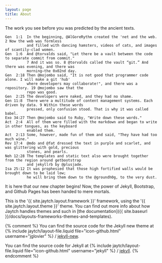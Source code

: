 ```yaml
---
layout: page
title: About
---
```


The work you see before you was predicted by the ancient texts.

    Gen  1:1  In the beginning, @AlGoreRythm created the 'net and the web. 2 Now the web was formless 
              and filled with dancing hamsters, videos of cats, and images of scantily-clad women.
    Gen  1:6  And @torvalds said, "Let there be a vault between the code to separate commit from commit."
              7 And it was so. 8 @torvalds called the vault “git.” And there was evening, and there was 
              morning—the 0x02nd day.
    Gen  2:18 Then @mojombo said, "It is not good that programmer code alone. I will make a git 'hub'
              where developers may collaborate!", and there was a repository. 19 @mojombo saw that the
              repo was good.
    Gen  2:25 The developers were naked, and they had no shame.
    Gen 11:8  There were a multitude of content management systems. Each driven by data. 9 Within these words 
              pressed, only confusion stood. That is why it was called babel.
    Exo 34:27 Then @mojombo said to Ruby, "Write down these words."
    Act  2:4  All of them were filled with the markdown and began to write in other tongues, as the keyboard
              enabled them.
    Act  2:13 Some, however, made fun of them and said, "They have had too much wine."
    Rev 17:4  @mdo and @fat dressed the text in purple and scarlet, and was glittering with gold, precious
              stones, and pearls.
    Neh 12:28 The templates and static text also were brought together from the region around getbootstrap 
              and jekyllrb by @plusjade.
    Isa 25:12 It was prophesied that those high fortified walls would be brought down to be laid low; 
              he will bring them down to the @groundh0g, to the very dust.

It is here that our new chapter begins! Now, the power of Jekyll, Bootstrap, and Github Pages has been handed to mere mortals.

This is the '{{ site.jaytch.layout.framework }}' framework, using the '{{ site.jaytch.layout.theme }}' theme. You can find out more info about how Jaytch handles themes and such in [the documentation]({{ site.baseurl }}/docs/layouts-frameworks-themes-and-templates).


{% comment %}
You can find the source code for the Jekyll new theme at 
{% include jaytch/layout-file.liquid file="icon-github.html" username="jglovier" %} /
[jekyll-new](https://github.com/jglovier/jekyll-new).

You can find the source code for Jekyll at 
{% include jaytch/layout-file.liquid file="icon-github.html" username="jekyll" %} /
[jekyll](https://github.com/jekyll/jekyll).
{% endcomment %}
